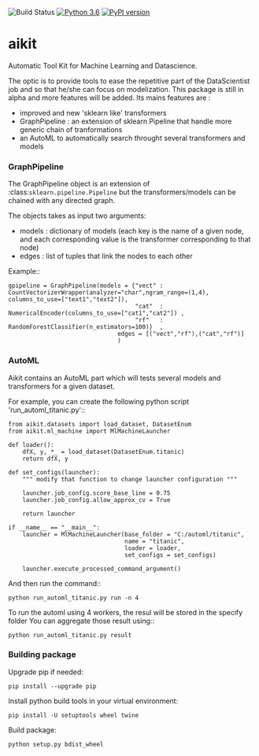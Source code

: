 ![Build Status](https://travis-ci.org/societe-generale/aikit.svg?branch=master)
[![Python 3.6](https://img.shields.io/badge/python-3.6-blue.svg)](https://github.com/societe-generale/aikit)
[![PyPI version](https://badge.fury.io/py/aikit.svg)](https://badge.fury.io/py/aikit)

# aikit
Automatic Tool Kit for Machine Learning and Datascience.

The optic is to provide tools to ease the repetitive part of the DataScientist job and so that he/she can focus on modelization. This package is still in alpha and more features will be added.
Its mains features are :
 * improved and new 'sklearn like' transformers
 * GraphPipeline : an extension of sklearn Pipeline that handle more generic chain of tranformations
 * an AutoML to automatically search throught several transformers and models
 
### GraphPipeline

The GraphPipeline object is an extension of :class:`sklearn.pipeline.Pipeline` but the transformers/models can be chained with any directed graph.

The objects takes as input two arguments:
 * models : dictionary of models (each key is the name of a given node, and each corresponding value is the transformer corresponding to that node)
 * edges  : list of tuples that link the nodes to each other

Example::

    gpipeline = GraphPipeline(models = {"vect" : CountVectorizerWrapper(analyzer="char",ngram_range=(1,4), columns_to_use=["text1","text2"]),
                                        "cat"  : NumericalEncoder(columns_to_use=["cat1","cat2"]) , 
                                        "rf"   : RandomForestClassifier(n_estimators=100)}  ,
                                   edges = [("vect","rf"),("cat","rf")]
                                   )

### AutoML

Aikit contains an AutoML part which will tests several models and transformers for a given dataset.

For example, you can create the following python script 'run_automl_titanic.py'::

    from aikit.datasets import load_dataset, DatasetEnum
    from aikit.ml_machine import MlMachineLauncher

    def loader():
        dfX, y, *_ = load_dataset(DatasetEnum.titanic)
        return dfX, y

    def set_configs(launcher):
        """ modify that function to change launcher configuration """

        launcher.job_config.score_base_line = 0.75
        launcher.job_config.allow_approx_cv = True

        return launcher

    if __name__ == "__main__":
        launcher = MlMachineLauncher(base_folder = "C:/automl/titanic", 
                                     name = "titanic",
                                     loader = loader,
                                     set_configs = set_configs)

        launcher.execute_processed_command_argument()
        
And then run the command::

    python run_automl_titanic.py run -n 4

To run the automl using 4 workers, the resul will be stored in the specify folder
You can aggregate those result using::

    python run_automl_titanic.py result

                                   
### Building package

Upgrade pip if needed:
```
pip install --upgrade pip
```

Install python build tools in your virtual environment:
```
pip install -U setuptools wheel twine
```

Build package:
```
python setup.py bdist_wheel
```
